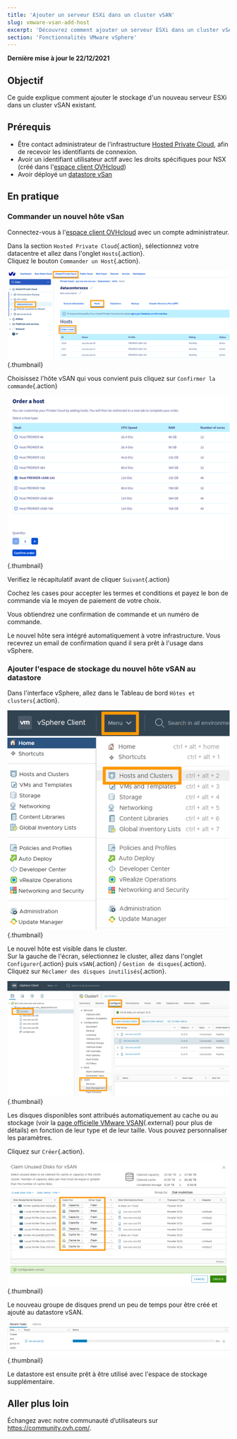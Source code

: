 ```yaml
---
title: 'Ajouter un serveur ESXi dans un cluster vSAN'
slug: vmware-vsan-add-host
excerpt: 'Découvrez comment ajouter un serveur ESXi dans un cluster vSAN existant'
section: 'Fonctionnalités VMware vSphere'
---
```


**Dernière mise à jour le 22/12/2021**

## Objectif

Ce guide explique comment ajouter le stockage d'un nouveau serveur ESXi dans un cluster vSAN existant.

## Prérequis

- Être contact administrateur de l'infrastructure [Hosted Private Cloud](https://www.ovhcloud.com/fr-ca/enterprise/products/hosted-private-cloud/), afin de recevoir les identifiants de connexion.
- Avoir un identifiant utilisateur actif avec les droits spécifiques pour NSX (créé dans l'[espace client OVHcloud](https://ca.ovh.com/auth/?action=gotomanager&from=https://www.ovh.com/ca/fr/&ovhSubsidiary=qc))
- Avoir déployé un [datastore vSan](https://docs.ovh.com/ca/fr/private-cloud/vmware-vsan/)

## En pratique

### Commander un nouvel hôte vSan

Connectez-vous à l'[espace client OVHcloud](https://ca.ovh.com/auth/?action=gotomanager&from=https://www.ovh.com/ca/fr/&ovhSubsidiary=qc) avec un compte administrateur.

Dans la section `Hosted Private Cloud`{.action}, sélectionnez votre datacentre et allez dans l'onglet `Hosts`{.action}.<br>
Cliquez le bouton `Commander un Host`{.action}.

![ORDER](images/en02order.png){.thumbnail}

Choisissez l'hôte vSAN qui vous convient puis cliquez sur `Confirmer la commande`{.action}

![ORDER](images/en03hosttype.png){.thumbnail}

Verifiez le récapitulatif avant de cliquer `Suivant`{.action}

Cochez les cases pour accepter les termes et conditions et payez le bon de commande via le moyen de paiement de votre choix.

Vous obtiendrez une confirmation de commande et un numéro de commande.

Le nouvel hôte sera intégré automatiquement à votre infrastructure. Vous recevrez un email de confirmation quand il sera prêt à l'usage dans vSphere.

### Ajouter l'espace de stockage du nouvel hôte vSAN au datastore

Dans l'interface vSphere, allez dans le Tableau de bord `Hôtes et clusters`{.action}.

![Menu](images/en07hosts.png){.thumbnail}

Le nouvel hôte est visible dans le cluster.<br>
Sur la gauche de l'écran, sélectionnez le cluster, allez dans l'onglet `Configurer`{.action} puis `vSAN`{.action} / `Gestion de disques`{.action}.<br>
Cliquez sur `Réclamer des disques inutilisés`{.action}.

![vSAN](images/en08cluster.png){.thumbnail}

Les disques disponibles sont attribués automatiquement au cache ou au stockage (voir la [page officielle VMware VSAN](https://docs.vmware.com/fr/VMware-vSphere/6.7/com.vmware.vsphere.vsan-planning.doc/GUID-18F531E9-FF08-49F5-9879-8E46583D4C70.html){.external} pour plus de détails) en fonction de leur type et de leur taille. Vous pouvez personnaliser les paramètres.

Cliquez sur `Créer`{.action}.

![vSAN](images/en09claim.png){.thumbnail}

Le nouveau groupe de disques prend un peu de temps pour être créé et ajouté au datastore vSAN.

![vSAN](images/en10progress.png){.thumbnail}

Le datastore est ensuite prêt à être utilisé avec l'espace de stockage supplémentaire.

## Aller plus loin

Échangez avec notre communauté d’utilisateurs sur <https://community.ovh.com/>.
